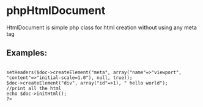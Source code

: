 # phpHtmlDocument
HtmlDocument is simple php class for html creation without using any meta tag

<h2>Examples:</h2>
<code>
<?php
require dirname (__FILE__) . "/Doc.php";
$doc = new Doc();
$doc->setHeaders($doc->createElement("meta", array("name"=>"viewport", "content"=>"initial-scale=1.0"), null, true));
$doc->createElement("div", array("id"=>1), " hello world");
//print all the html
echo $doc->initHtml();
?>
